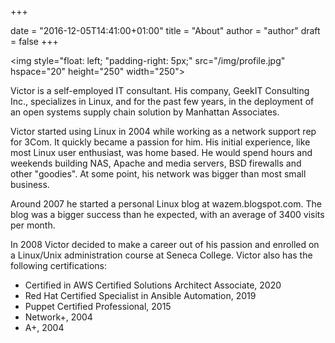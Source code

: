+++

date = "2016-12-05T14:41:00+01:00"
title = "About"
author = "author"
draft = false
+++

<img style="float: left; "padding-right: 5px;" src="/img/profile.jpg" hspace="20" height="250" width="250">

Victor is a self-employed IT consultant. His company, GeekIT Consulting Inc., specializes in Linux, and for the past few years, in the deployment of an open systems supply chain solution by Manhattan Associates.

Victor started using Linux in 2004 while working as a network support rep for 3Com. It quickly became a passion for him. His initial experience, like most Linux user enthusiast, was home based. He would spend hours and weekends building NAS, Apache and media servers, BSD firewalls and other "goodies". At some point, his network was bigger than most small business.

Around 2007 he started a personal Linux blog at wazem.blogspot.com. The blog was a bigger success than he expected, with an average of 3400 visits per month.

In 2008 Victor decided to make a career out of his passion and enrolled on a Linux/Unix administration course at Seneca College. Victor also has the following certifications:

+ Certified in AWS Certified Solutions Architect Associate, 2020
+ Red Hat Certified Specialist in Ansible Automation, 2019
+ Puppet Certified Professional, 2015
+ Network+, 2004
+ A+, 2004
